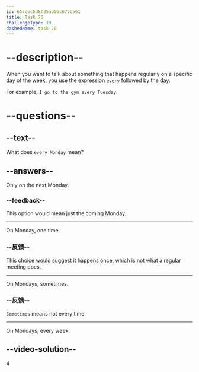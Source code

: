 ```yaml
---
id: 657cec5d8f35ab56c672b561
title: Task 70
challengeType: 19
dashedName: task-70
---
```


# --description--

When you want to talk about something that happens regularly on a specific day of the week, you use the expression `every` followed by the day.

For example, `I go to the gym every Tuesday`.

# --questions--

## --text--

What does `every Monday` mean?

## --answers--

Only on the next Monday.

### --feedback--

This option would mean just the coming Monday.

---

On Monday, one time.

### --反馈--

This choice would suggest it happens once, which is not what a regular meeting does.

---

On Mondays, sometimes.

### --反馈--

`Sometimes` means not every time.

---

On Mondays, every week.

## --video-solution--

4
